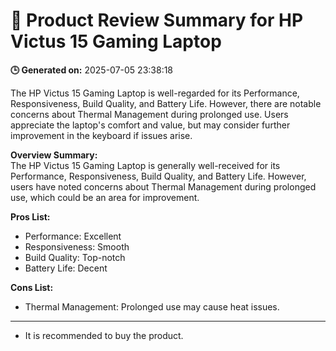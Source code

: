 
# 📝 Product Review Summary for **HP Victus 15 Gaming Laptop**

**🕒 Generated on:** 2025-07-05 23:38:18


The HP Victus 15 Gaming Laptop is well-regarded for its Performance, Responsiveness, Build Quality, and Battery Life. However, there are notable concerns about Thermal Management during prolonged use. Users appreciate the laptop's comfort and value, but may consider further improvement in the keyboard if issues arise.

**Overview Summary:**  
The HP Victus 15 Gaming Laptop is generally well-received for its Performance, Responsiveness, Build Quality, and Battery Life. However, users have noted concerns about Thermal Management during prolonged use, which could be an area for improvement.

**Pros List:**  
- Performance: Excellent  
- Responsiveness: Smooth  
- Build Quality: Top-notch  
- Battery Life: Decent  

**Cons List:**  
- Thermal Management: Prolonged use may cause heat issues.

---

- It is recommended to buy the product.
